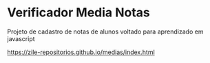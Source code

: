 # Verificador Media Notas

Projeto de cadastro de notas de alunos voltado para aprendizado em javascript

https://zile-repositorios.github.io/medias/index.html
